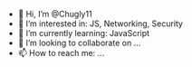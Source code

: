 - 👋 Hi, I’m @Chugly11
- 👀 I’m interested in: JS, Networking, Security
- 🌱 I’m currently learning: JavaScript
- 💞️ I’m looking to collaborate on ...
- 📫 How to reach me: ...

<!---
Chugly11/Chugly11 is a ✨ special ✨ repository because its `README.md` (this file) appears on your GitHub profile.
You can click the Preview link to take a look at your changes.
--->
